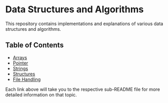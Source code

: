 # Data Structures and Algorithms

This repository contains implementations and explanations of various data structures and algorithms.

## Table of Contents

- [Arrays](./Arrays/README.md)
- [Pointer](./Pointers/README.md)
- [Strings](./Strings/README.md)
- [Structures](./Structures/README.md)
- [File Handling](./File-handling/README.md)


Each link above will take you to the respective sub-README file for more detailed information on that topic.


